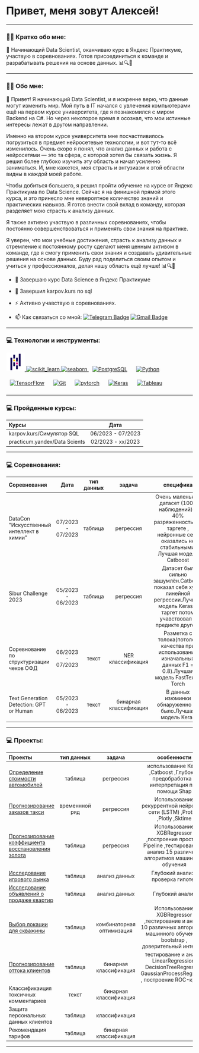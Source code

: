 
# Привет, меня зовут Алексей!

---

### :man_technologist: Кратко обо мне:
👋 Начинающий Data Scientist, оканчиваю курс в Яндекс Практикуме, участвую в соревнованиях. Готов присоединиться к команде и разрабатывать решения на основе данных. 📊🔍🚀

---

### :man_technologist: Обо мне:

👋 Привет! Я начинающий Data Scientist, и я искренне верю, что данные могут изменить мир. Мой путь в IT начался с увлечения компьютерами ещё на первом курсе университета, где я познакомился с миром Backend на C#. Но через некоторое время я осознал, что мои истинные интересы лежат в другом направлении.

Именно на втором курсе университета мне посчастливилось погрузиться в предмет нейросетевые технологии, и вот тут-то всё изменилось. Очень скоро я понял, что анализ данных и работа с нейросетями — это та сфера, с которой хотел бы связать жизнь. Я решил более глубоко изучить эту область и начал усиленно заниматься. И, мне кажется, моя страсть и энтузиазм к этой области видны в каждой моей работе.

Чтобы добиться большего, я решил пройти обучение на курсе от Яндекс Практикума по Data Science. Сейчас я на финишной прямой этого курса, и это принесло мне невероятное количество знаний и практических навыков. Я готов внести свой вклад в команду, которая разделяет мою страсть к анализу данных.

Я также активно участвую в различных соревнованиях, чтобы постоянно совершенствоваться и применять свои знания на практике.

Я уверен, что мои учебные достижения, страсть к анализу данных и стремление к постоянному росту сделают меня ценным активом в команде, где я смогу применить свои знания и создавать удивительные решения на основе данных. Буду рад поделиться своим опытом и учиться у профессионалов, делая нашу область ещё лучше! 📊🔍🚀

- :telescope: Завершаю курс Data Science в Яндекс Практикуме

- :seedling: Завершил karpov.kurs по sql

- :zap: Активно учавствую в соревнованиях.

- :mailbox: Как связаться со мной: [![Telegram Badge](https://img.shields.io/badge/-kurilov-blue?style=flat&logo=Telegram&logoColor=white)](https://t.me/Ale760k) [![Gmail Badge](https://img.shields.io/badge/-Gmail-red?style=flat&logo=Gmail&logoColor=white)](mailto:760.5024@gmail.com)

---

### 💻 Технологии и инструменты:

<p align="left"> <a href="https://pandas.pydata.org/" target="_blank" rel="noreferrer"> <img src="https://raw.githubusercontent.com/devicons/devicon/2ae2a900d2f041da66e950e4d48052658d850630/icons/pandas/pandas-original.svg" alt="pandas" width="50" height="50"/> </a><a href="https://scikit-learn.org/" target="_blank" rel="noreferrer"> <img src="https://upload.wikimedia.org/wikipedia/commons/0/05/Scikit_learn_logo_small.svg" alt="scikit_learn" width="50" height="50"/> </a> <a href="https://seaborn.pydata.org/" target="_blank" rel="noreferrer"> <img src="https://seaborn.pydata.org/_images/logo-mark-lightbg.svg" alt="seaborn" width="50" height="50"/> </a>
<a href="https://www.postgresql.org/" target="_blank"><img style="margin: 10px" src="https://profilinator.rishav.dev/skills-assets/postgresql-original-wordmark.svg" alt="PostgreSQL" height="50" /></a>  
<a href="https://www.python.org/" target="_blank"><img style="margin: 10px" src="https://profilinator.rishav.dev/skills-assets/python-original.svg" alt="Python" height="50" /></a>  
<a href="https://www.tensorflow.org/" target="_blank"><img style="margin: 10px" src="https://profilinator.rishav.dev/skills-assets/tensorflow-icon.svg" alt="TensorFlow" height="50" /></a>  
<a href="https://github.com/" target="_blank"><img style="margin: 10px" src="https://profilinator.rishav.dev/skills-assets/git-scm-icon.svg" alt="Git" height="50" /></a>  
<a href="https://pytorch.org/" target="_blank"><img style="margin: 10px" src="https://profilinator.rishav.dev/skills-assets/pytorch-icon.svg" alt="pytorch" height="50" /></a>  
<a href="https://keras.io/" target="_blank"><img style="margin: 10px" src="https://profilinator.rishav.dev/skills-assets/keras.png" alt="Keras" height="50" /></a>  
<a href="https://www.tableau.com/" target="_blank"><img style="margin: 10px" src="https://profilinator.rishav.dev/skills-assets/tableau.svg" alt="Tableau" height="50" /></a>  </p>

---

 ### 💻 Пройденные курсы:

| Курсы                                                           | Дата              |
|:----------------------------------------------------------------| :---------------: |
| karpov.kurs/Симулятор SQL                                       | 06/2023 - 07/2023 |
| practicum.yandex/Data Scients                                   | 02/2023 - xx/2023 |

--- 

 ### 💻 Соревнования:

| Соревнования                              | Дата              | тип данных | задача                 | специфика |
|:------------------------------------------| :---------------: | :--------: | :---------------------:| :---------: |
| DataCon "Искусственный интеллект в химии" | 07/2023 - 07/2023 | таблица    | регрессия              |Очень маленький датасет (1000 наблюдений) с 40% разряженностью в таргете , нейронные сети оказались не стабильными. Лучшая модель Catboost|
| Sibur Challenge 2023                      | 05/2023 - 06/2023 | таблица    | регрессия              |Датасет был сильно зашумлён.Catboost показал себя хуже линейной регрессии.Лучшая модель Keras.1 таргет потом учавствовал в предикте другого|
| Соревнование по структуризации чеков ОФД  | 06/2023 - 07/2023 | текст      | NER классификация      |Разметка с толока(потолок качества при использование изначальных данных F1 = 0.8).Лучшая модель FastText + Torch|
| Text Generation Detection: GPT or Human   | 05/2023 - 06/2023 | текст      | бинарная классификация |В данных изюминки обнаруженно не было.Лучшая модель Keras|

--- 

 ### 💻 Проекты:

| Проекты                                     | тип данных     | задача                    | особенности |
| :-------------------------------------------| :------------: | :-----------------------: | :---------: |
| <a href=https://github.com/verydirtyhands/the_cost_of_cars.git>Определение стоимости автомобилей </a>  | таблица | регрессия | использование Keras ,Catboost ,Глубокая предобработка и интерпретация при помощи Shap |
| <a href=https://github.com/verydirtyhands/taxi_counter.git>Прогнозирование заказов такси </a>              | временнной ряд | регрессия                 | Использование рекуррентной нейронной сети (LSTM) ,Prothet ,Plotly ,Sktime            |
| <a href=https://github.com/verydirtyhands/gold_project.git>Прогнозирование коэффициента восстановления золота</a>| таблица        | регрессия                 | Использование XGBRegressor ,построение простого Pipeline ,тестирование и анализ 15 различных алгоритмов машинного обучения|
| <a href=https://github.com/verydirtyhands/gaming_market.git>Исследование игрового рынка </a>               | таблица        | анализ данных             | Глубокий анализ , проверка гипотез |
| <a href=https://github.com/verydirtyhands/flat.git>Исследование объявлений о продаже квартир </a>   | таблица        | анализ данных             | Глубокий анализ   |
| <a href=https://github.com/verydirtyhands/locations_for_wells.git>Выбор локации для скважины </a>                  | таблица        | комбинаторная оптимизация |  Использование XGBRegressor ,тестирование и анализ 10 различных алгоритмов машинного обучения , bootstrap , доверительный интервал  |
| <a href=https://github.com/verydirtyhands/customer_outflow.git>Прогнозирование оттока клиентов  </a>           | таблица        | бинарная классификация    | тестирование и анализ LinearRegression, DecisionTreeRegressor, GaussianProcessRegressor , построение ROC-кривой  |
| Классификаиция токсичных комментариев       | текст          | бинарная классификация    |    |
| Защита персональных данных клиентов         | таблица        | классификация             |    |
| Рекомендация тарифов                        | таблица        | бинарная классификация    |    |

--- 
